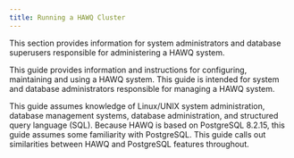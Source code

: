 ```yaml
---
title: Running a HAWQ Cluster
---
```


This section provides information for system administrators and database superusers responsible for administering a HAWQ system.

This guide provides information and instructions for configuring, maintaining and using a HAWQ system. This guide is intended for system and database administrators responsible for managing a HAWQ system.

This guide assumes knowledge of Linux/UNIX system administration, database management systems, database administration, and structured query language \(SQL\). Because HAWQ is based on PostgreSQL 8.2.15, this guide assumes some familiarity with PostgreSQL. This guide calls out similarities between HAWQ and PostgreSQL features throughout.
